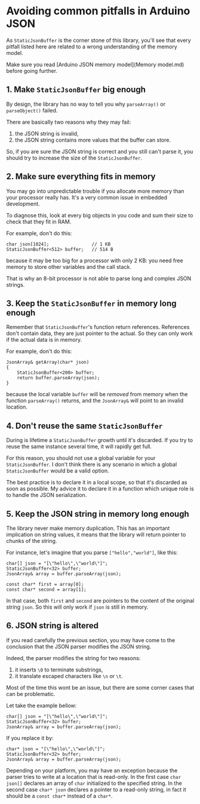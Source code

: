 Avoiding common pitfalls in Arduino JSON
========================================

As `StaticJsonBuffer` is the corner stone of this library, you'll see that every pitfall listed here are related to a wrong understanding of the memory model.

Make sure you read [Arduino JSON memory model](Memory model.md) before going further.

## 1. Make `StaticJsonBuffer` big enough

By design, the library has no way to tell you why `parseArray()` or `parseObject()` failed.

There are basically two reasons why they may fail:

1. the JSON string is invalid,
2. the JSON string contains more values that the buffer can store.

So, if you are sure the JSON string is correct and you still can't parse it, you should try to increase the size of the `StaticJsonBuffer`.

## 2. Make sure everything fits in memory

You may go into unpredictable trouble if you allocate more memory than your processor really has.
It's a very common issue in embedded development.

To diagnose this, look at every big objects in you code and sum their size to check that they fit in RAM.

For example, don't do this:

    char json[1024];                // 1 KB
    StaticJsonBuffer<512> buffer;   // 514 B

because it may be too big for a processor with only 2 KB: you need free memory to store other variables and the call stack.

That is why an 8-bit processor is not able to parse long and complex JSON strings.

## 3. Keep the `StaticJsonBuffer` in memory long enough

Remember that `StaticJsonBuffer`'s function return references.
References don't contain data, they are just pointer to the actual.
So they can only work if the actual data is in memory.

For example, don't do this:

    JsonArray& getArray(char* json)
    {
        StaticJsonBuffer<200> buffer;
        return buffer.parseArray(json); 
    }

because the local variable `buffer` will be *removed* from memory when the function `parseArray()` returns, and the `JsonArray&` will point to an invalid location.

## 4. Don't reuse the same `StaticJsonBuffer`

During is lifetime a `StaticJsonBuffer` growth until it's discarded. If you try to reuse the same instance several time, it will rapidly get full.

For this reason, you should not use a global variable for your `StaticJsonBuffer`. I don't think there is any scenario in which a global `StaticJsonBuffer` would be a valid option.

The best practice is to declare it in a local scope, so that it's discarded as soon as possible. My advice it to declare it in a function which unique role is to handle the JSON serialization.

## 5. Keep the JSON string in memory long enough

The library never make memory duplication.
This has an important implication on string values, it means that the library will return pointer to chunks of the string.

For instance, let's imagine that you parse `["hello","world"]`, like this:

    char[] json = "[\"hello\",\"world\"]";
    StaticJsonBuffer<32> buffer;
    JsonArray& array = buffer.parseArray(json);

    const char* first = array[0];
    const char* second = array[1];

In that case, both `first` and `second` are pointers to the content of the original string `json`.
So this will only work if `json` is still in memory.

## 6. JSON string is altered

If you read carefully the previous section, you may have come to the conclusion that the JSON parser modifies the JSON string.

Indeed, the parser modifies the string for two reasons:

1. it inserts `\0` to terminate substrings,
2. it translate escaped characters like `\n` or `\t`.

Most of the time this wont be an issue, but there are some corner cases that can be problematic.

Let take the example bellow:

    char[] json = "[\"hello\",\"world\"]";
    StaticJsonBuffer<32> buffer;
    JsonArray& array = buffer.parseArray(json);

If you replace it by:

    char* json = "[\"hello\",\"world\"]";
    StaticJsonBuffer<32> buffer;
    JsonArray& array = buffer.parseArray(json);

Depending on your platform, you may have an exception because the parser tries to write at a location that is read-only.
In the first case `char json[]` declares an array of `char` initialized to the specified string.
In the second case `char* json` declares a pointer to a read-only string, in fact it should be a `const char*` instead of a `char*`.

